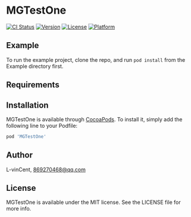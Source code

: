 # MGTestOne

[![CI Status](https://img.shields.io/travis/L-vinCent/MGTestOne.svg?style=flat)](https://travis-ci.org/L-vinCent/MGTestOne)
[![Version](https://img.shields.io/cocoapods/v/MGTestOne.svg?style=flat)](https://cocoapods.org/pods/MGTestOne)
[![License](https://img.shields.io/cocoapods/l/MGTestOne.svg?style=flat)](https://cocoapods.org/pods/MGTestOne)
[![Platform](https://img.shields.io/cocoapods/p/MGTestOne.svg?style=flat)](https://cocoapods.org/pods/MGTestOne)

## Example

To run the example project, clone the repo, and run `pod install` from the Example directory first.

## Requirements

## Installation

MGTestOne is available through [CocoaPods](https://cocoapods.org). To install
it, simply add the following line to your Podfile:

```ruby
pod 'MGTestOne'
```

## Author

L-vinCent, 869270468@qq.com

## License

MGTestOne is available under the MIT license. See the LICENSE file for more info.
